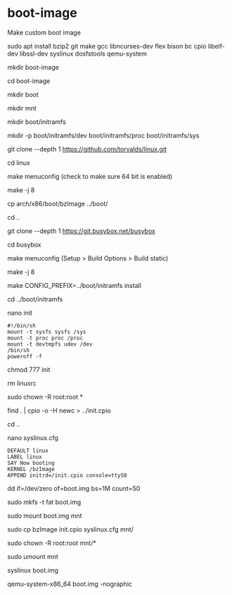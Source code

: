 # boot-image

Make custom boot image

sudo apt install bzip2 git make gcc libncurses-dev flex bison bc cpio libelf-dev libssl-dev syslinux dosfstools qemu-system

mkdir boot-image

cd boot-image

mkdir boot

mkdir mnt

mkdir boot/initramfs

mkdir -p boot/initramfs/dev boot/initramfs/proc boot/initramfs/sys

git clone --depth 1 https://github.com/torvalds/linux.git

cd linux

make menuconfig (check to make sure 64 bit is enabled)

make -j 8

cp arch/x86/boot/bzImage ../boot/

cd ..

git clone --depth 1 https://git.busybox.net/busybox

cd busybox

make menuconfig (Setup > Build Options > Build static)

make -j 8

make CONFIG_PREFIX=../boot/initramfs install

cd ../boot/initramfs

nano init

```
#!/bin/sh
mount -t sysfs sysfs /sys
mount -t proc proc /proc
mount -t devtmpfs udev /dev
/bin/sh
poweroff -f
```
chmod 777 init

rm linuxrc

sudo chown -R root:root *

find . | cpio -o -H newc > ../init.cpio

cd ..

nano syslinux.cfg

```
DEFAULT linux
LABEL linux
SAY Now booting
KERNEL /bzImage
APPEND initrd=/init.cpio console=ttyS0
```

dd if=/dev/zero of=boot.img bs=1M count=50

sudo mkfs -t fat boot.img

sudo mount boot.img mnt

sudo cp bzImage init.cpio syslinux.cfg mnt/

sudo chown -R root:root mnt/*

sudo umount mnt

syslinux boot.img

qemu-system-x86_64 boot.img -nographic

